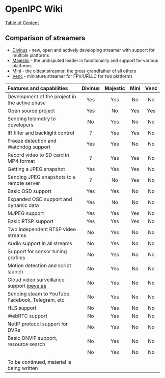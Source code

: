 # OpenIPC Wiki
[Table of Content](../README.md)

Comparison of streamers
-----------------------

- [Divinus](https://github.com/OpenIPC/divinus) - new, open and actively developing streamer with support for multiple platforms
- [Majestic](https://github.com/OpenIPC/majestic) - the undisputed leader in functionality and support for various platforms
- [Mini](https://github.com/OpenIPC/mini) - the oldest streamer, the great-grandfather of all others
- [Venc](https://github.com/OpenIPC/silicon_research/tree/master/venc) - miniature streamer for FPV/URLLC for two platforms

| Features and capabilities                               | Divinus  | Majestic | Mini     | Venc     |
|:--------------------------------------------------------|:--------:|:--------:|:--------:|:--------:|
| Development of the project in the active phase          | Yes      | Yes      | No       | No       |
| Open source project                                     | Yes      | No       | Yes      | Yes      |
| Sending telemetry to developers                         | No       | Yes      | No       | No       |
| IR filter and backlight control                         | ?        | Yes      | Yes      | No       |
| Freeze detection and Watchdog support                   | Yes      | Yes      | No       | No       |
| Record video to SD card in MP4 format                   | ?        | Yes      | Yes      | No       |
| Getting a JPEG snapshot                                 | Yes      | Yes      | Yes      | No       |
| Sending JPEG snapshots to a remote server               | ?        | No       | Yes      | No       |
| Basic OSD support                                       | Yes      | Yes      | No       | No       |
| Expanded OSD support and dynamic data                   | Yes      | No       | No       | No       |
| MJPEG support                                           | Yes      | Yes      | Yes      | No       |
| Basic RTSP support                                      | Yes      | Yes      | Yes      | No       |
| Two independent RTSP video streams                      | No       | Yes      | No       | No       |
| Audio support in all streams                            | No       | Yes      | No       | No       |
| Support for sensor tuning profiles                      | No       | Yes      | No       | No       |
| Motion detection and script launch                      | No       | Yes      | No       | No       |
| Cloud video surveillance support [ipeye.ae](https://ipeye.ae) | No | Yes      | No       | No       |
| Sending steam to YouTube, Facebook, Telegram, etc       | No       | Yes      | No       | No       |
| HLS support                                             | No       | Yes      | No       | No       |
| WebRTC support                                          | No       | Yes      | No       | No       |
| NetIP protocol support for DVRs                         | No       | Yes      | No       | No       |
| Basic ONVIF support, resource search                    | No       | Yes      | No       | No       |
|                                                         | No       | Yes      | No       | No       |
|                                                         |          |          |          |          |
| To be continued, material is being written              |          |          |          |          |
